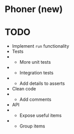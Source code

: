 # Phoner (new)

# TODO

- Implement `run` functionality
- Tests
- - More unit tests
- - Integration tests
- - Add details to asserts
- Clean code
- - Add comments
- API
- - Expose useful items
- - Group items
